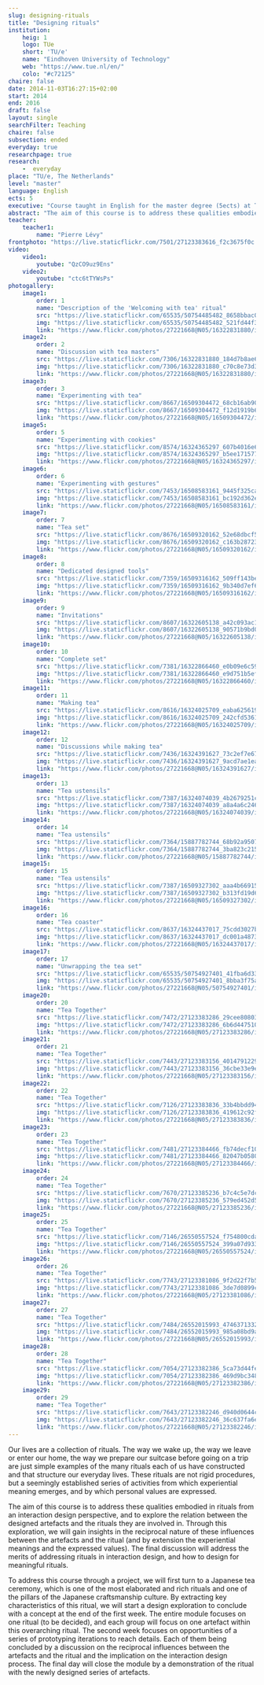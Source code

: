 ```yaml
---
slug: designing-rituals
title: "Designing rituals"
institution:
    heig: 1
    logo: TUe
    short: 'TU/e'
    name: "Eindhoven University of Technology"
    web: "https://www.tue.nl/en/"
    colo: "#c72125"
chaire: false
date: 2014-11-03T16:27:15+02:00
start: 2014
end: 2016
draft: false
layout: single
searchFilter: Teaching
chaire: false
subsection: ended
everyday: true
researchpage: true
research: 
    -  everyday
place: "TU/e, The Netherlands"
level: "master"
language: English
ects: 5
executive: "Course taught in English for the master degree (5ects) at TU/e, The Netherlands by Pierre Lévy."
abstract: "The aim of this course is to address these qualities embodied in rituals from an interaction design perspective, and to explore the relation between the designed artefacts and the rituals they are involved in."
teacher:
    teacher1:
        name: "Pierre Lévy"
frontphoto: "https://live.staticflickr.com/7501/27123383616_f2c3675f0c.jpg"
video:
    video1:
        youtube: "QzCO9uz9Ens"
    video2:
        youtube: "ctc6tTYWsPs"
photogallery:
    image1:
        order: 1
        name: "Description of the 'Welcoming with tea' ritual"
        src: "https://live.staticflickr.com/65535/50754485482_8658bbac09_q.jpg"
        img: "https://live.staticflickr.com/65535/50754485482_521fd44f36_o.jpg"
        link: "https://www.flickr.com/photos/27221668@N05/16322831880/in/album-72157712524917571"
    image2:
        order: 2
        name: "Discussion with tea masters"
        src: "https://live.staticflickr.com/7306/16322831880_184d7b8ae6_q.jpg"
        img: "https://live.staticflickr.com/7306/16322831880_c70c8e73d3_o.jpg"
        link: "https://www.flickr.com/photos/27221668@N05/16322831880/in/album-72157712524917571"
    image3:
        order: 3
        name: "Experimenting with tea"
        src: "https://live.staticflickr.com/8667/16509304472_68cb16ab90_q.jpg"
        img: "https://live.staticflickr.com/8667/16509304472_f12d1919b6_o.jpg"
        link: "https://www.flickr.com/photos/27221668@N05/16509304472/in/album-72157712524917571"
    image5:
        order: 5
        name: "Experimenting with cookies"
        src: "https://live.staticflickr.com/8574/16324365297_607b4016e6_q.jpg"
        img: "https://live.staticflickr.com/8574/16324365297_b5ee171577_o.jpg"
        link: "https://www.flickr.com/photos/27221668@N05/16324365297/in/album-72157712524917571"
    image6:
        order: 6
        name: "Experimenting with gestures"
        src: "https://live.staticflickr.com/7453/16508583161_9445f325ca_q.jpg"
        img: "https://live.staticflickr.com/7453/16508583161_bc192d362e_o.jpg"
        link: "https://www.flickr.com/photos/27221668@N05/16508583161/in/album-72157712524917571"
    image7:
        order: 7
        name: "Tea set"
        src: "https://live.staticflickr.com/8676/16509320162_52e68dbcf5_q.jpg"
        img: "https://live.staticflickr.com/8676/16509320162_c163b28723_o.jpg"
        link: "https://www.flickr.com/photos/27221668@N05/16509320162/in/album-72157712524917571"
    image8:
        order: 8
        name: "Dedicated designed tools"
        src: "https://live.staticflickr.com/7359/16509316162_509ff143be_q.jpg"
        img: "https://live.staticflickr.com/7359/16509316162_9b340d7ef6_o.jpg"
        link: "https://www.flickr.com/photos/27221668@N05/16509316162/in/album-72157712524917571"
    image9:
        order: 9
        name: "Invitations"
        src: "https://live.staticflickr.com/8607/16322605138_a42c093ac1_q.jpg"
        img: "https://live.staticflickr.com/8607/16322605138_90571b9bd0_o.jpg"
        link: "https://www.flickr.com/photos/27221668@N05/16322605138/in/album-72157712524917571"
    image10:
        order: 10
        name: "Complete set"
        src: "https://live.staticflickr.com/7381/16322866460_e0b09e6c59_q.jpg"
        img: "https://live.staticflickr.com/7381/16322866460_e9d751b5ef_o.jpg"
        link: "https://www.flickr.com/photos/27221668@N05/16322866460/in/album-72157712524917571"
    image11:
        order: 11
        name: "Making tea"
        src: "https://live.staticflickr.com/8616/16324025709_eaba625619_q.jpg"
        img: "https://live.staticflickr.com/8616/16324025709_242cfd5361_o.jpg"
        link: "https://www.flickr.com/photos/27221668@N05/16324025709/in/album-72157712524917571"
    image12:
        order: 12
        name: "Discussions while making tea"
        src: "https://live.staticflickr.com/7436/16324391627_73c2ef7e67_q.jpg"
        img: "https://live.staticflickr.com/7436/16324391627_9acd7ae1ea_o.jpg"
        link: "https://www.flickr.com/photos/27221668@N05/16324391627/in/album-72157712524917571"
    image13:
        order: 13
        name: "Tea ustensils"
        src: "https://live.staticflickr.com/7387/16324074039_4b2679251c_q.jpg"
        img: "https://live.staticflickr.com/7387/16324074039_a8a4a6c246_o.jpg"
        link: "https://www.flickr.com/photos/27221668@N05/16324074039/in/album-72157712524917571"
    image14:
        order: 14
        name: "Tea ustensils"
        src: "https://live.staticflickr.com/7364/15887782744_68b92a9507_q.jpg"
        img: "https://live.staticflickr.com/7364/15887782744_3ba823c215_o.jpg"
        link: "https://www.flickr.com/photos/27221668@N05/15887782744/in/album-72157712524917571"
    image15:
        order: 15
        name: "Tea ustensils"
        src: "https://live.staticflickr.com/7387/16509327302_aaa4b66915_q.jpg"
        img: "https://live.staticflickr.com/7387/16509327302_b313fd19d6_o.jpg"
        link: "https://www.flickr.com/photos/27221668@N05/16509327302/in/album-72157712524917571"
    image16:
        order: 16
        name: "Tea coaster"
        src: "https://live.staticflickr.com/8637/16324437017_75cdd3027b_q.jpg"
        img: "https://live.staticflickr.com/8637/16324437017_dc001a4873_o.jpg"
        link: "https://www.flickr.com/photos/27221668@N05/16324437017/in/album-72157712524917571"
    image17:
        order: 17
        name: "Unwrapping the tea set"
        src: "https://live.staticflickr.com/65535/50754927401_41fba6d33c_q.jpg"
        img: "https://live.staticflickr.com/65535/50754927401_8bba3f75ab_o.gif"
        link: "https://www.flickr.com/photos/27221668@N05/50754927401/in/dateposted-public"
    image20:
        order: 20
        name: "Tea Together"
        src: "https://live.staticflickr.com/7472/27123383286_29cee80803_q.jpg"
        img: "https://live.staticflickr.com/7472/27123383286_6b6d447510_o.jpg"
        link: "https://www.flickr.com/photos/27221668@N05/27123383286/in/album-72157712523784411"
    image21:
        order: 21
        name: "Tea Together"
        src: "https://live.staticflickr.com/7443/27123383156_4014791229_q.jpg"
        img: "https://live.staticflickr.com/7443/27123383156_36cbe33e9e_o.jpg"
        link: "https://www.flickr.com/photos/27221668@N05/27123383156/in/album-72157712523784411"
    image22:
        order: 22
        name: "Tea Together"
        src: "https://live.staticflickr.com/7126/27123383836_33b4bbdd94_q.jpg"
        img: "https://live.staticflickr.com/7126/27123383836_419612c92f_o.jpg"
        link: "https://www.flickr.com/photos/27221668@N05/27123383836/in/album-72157712523784411"
    image23:
        order: 23
        name: "Tea Together"
        src: "https://live.staticflickr.com/7481/27123384466_fb74decf10_q.jpg"
        img: "https://live.staticflickr.com/7481/27123384466_82047b0580_o.jpg"
        link: "https://www.flickr.com/photos/27221668@N05/27123384466/in/album-72157712523784411"
    image24:
        order: 24
        name: "Tea Together"
        src: "https://live.staticflickr.com/7670/27123385236_b7c4c5e7dc_q.jpg"
        img: "https://live.staticflickr.com/7670/27123385236_579ed452d5_o.jpg"
        link: "https://www.flickr.com/photos/27221668@N05/27123385236/in/album-72157712523784411"
    image25:
        order: 25
        name: "Tea Together"
        src: "https://live.staticflickr.com/7146/26550557524_f754800cda_q.jpg"
        img: "https://live.staticflickr.com/7146/26550557524_399a07d933_o.jpg"
        link: "https://www.flickr.com/photos/27221668@N05/26550557524/in/album-72157712523784411"
    image26:
        order: 26
        name: "Tea Together"
        src: "https://live.staticflickr.com/7743/27123381086_9f2d22f7b5_q.jpg"
        img: "https://live.staticflickr.com/7743/27123381086_3de7d0899c_o.jpg"
        link: "https://www.flickr.com/photos/27221668@N05/27123381086/in/album-72157712523784411"
    image27:
        order: 27
        name: "Tea Together"
        src: "https://live.staticflickr.com/7484/26552015993_4746371332_q.jpg"
        img: "https://live.staticflickr.com/7484/26552015993_985a08bd9a_o.jpg"
        link: "https://www.flickr.com/photos/27221668@N05/26552015993/in/album-72157712523784411"
    image28:
        order: 28
        name: "Tea Together"
        src: "https://live.staticflickr.com/7054/27123382386_5ca73d44fe_q.jpg"
        img: "https://live.staticflickr.com/7054/27123382386_469d9bc348_o.jpg"
        link: "https://www.flickr.com/photos/27221668@N05/27123382386/in/album-72157712523784411"
    image29:
        order: 29
        name: "Tea Together"
        src: "https://live.staticflickr.com/7643/27123382246_d940d0644c_q.jpg"
        img: "https://live.staticflickr.com/7643/27123382246_36c637fa6e_o.jpg"
        link: "https://www.flickr.com/photos/27221668@N05/27123382246/in/album-72157712523784411"
---
```

Our lives are a collection of rituals. The way we wake up, the way we leave or enter our home, the way we prepare our suitcase before going on a trip are just simple examples of the many rituals each of us have constructed and that structure our everyday lives. These rituals are not rigid procedures, but a seemingly established series of activities from which experiential meaning emerges, and by which personal values are expressed.

The aim of this course is to address these qualities embodied in rituals from an interaction design perspective, and to explore the relation between the designed artefacts and the rituals they are involved in. Through this exploration, we will gain insights in the reciprocal nature of these influences between the artefacts and the ritual (and by extension the experiential meanings and the expressed values). The final discussion will address the merits of addressing rituals in interaction design, and how to design for meaningful rituals.

To address this course through a project, we will first turn to a Japanese tea ceremony, which is one of the most elaborated and rich rituals and one of the pillars of the Japanese craftsmanship culture. By extracting key characteristics of this ritual, we will start a design exploration to conclude with a concept at the end of the first week. The entire module focuses on one ritual (to be decided), and each group will focus on one artefact within this overarching ritual. The second week focuses on opportunities of a series of prototyping iterations to reach details. Each of them being concluded by a discussion on the reciprocal influences between the artefacts and the ritual and the implication on the interaction design process. The final day will close the module by a demonstration of the ritual with the newly designed series of artefacts.</p>
